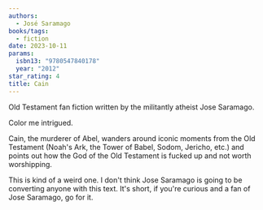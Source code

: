 ```yaml
---
authors:
  - José Saramago
books/tags:
  - fiction
date: 2023-10-11
params:
  isbn13: "9780547840178"
  year: "2012"
star_rating: 4
title: Cain
---
```


Old Testament fan fiction written by the militantly atheist Jose Saramago.

Color me intrigued.

<!--more-->

Cain, the murderer of Abel, wanders around iconic moments from the Old Testament
(Noah's Ark, the Tower of Babel, Sodom, Jericho, etc.) and points out how the
God of the Old Testament is fucked up and not worth worshipping.

This is kind of a weird one. I don't think Jose Saramago is going to be
converting anyone with this text. It's short, if you're curious and a fan of
Jose Saramago, go for it.
